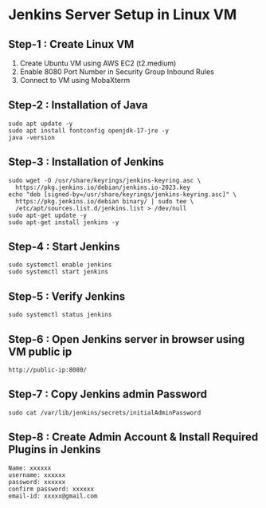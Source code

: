 # Jenkins Server Setup in Linux VM #

## Step-1 : Create Linux VM ##

1) Create Ubuntu VM using AWS EC2 (t2.medium)
2) Enable 8080 Port Number in Security Group Inbound Rules
3) Connect to VM using MobaXterm

## Step-2 : Installation of Java ##

```
sudo apt update -y
sudo apt install fontconfig openjdk-17-jre -y
java -version
```
## Step-3 : Installation of Jenkins ##
```
sudo wget -O /usr/share/keyrings/jenkins-keyring.asc \
  https://pkg.jenkins.io/debian/jenkins.io-2023.key
echo "deb [signed-by=/usr/share/keyrings/jenkins-keyring.asc]" \
  https://pkg.jenkins.io/debian binary/ | sudo tee \
  /etc/apt/sources.list.d/jenkins.list > /dev/null
sudo apt-get update -y
sudo apt-get install jenkins -y
```

## Step-4 : Start Jenkins ## 

```
sudo systemctl enable jenkins
sudo systemctl start jenkins
```

## Step-5 : Verify Jenkins ##

```
sudo systemctl status jenkins
```
## Step-6 : Open Jenkins server in browser using VM public ip ##

```
http://public-ip:8080/
```

## Step-7 : Copy Jenkins admin Password ##
```
sudo cat /var/lib/jenkins/secrets/initialAdminPassword
```
	   
## Step-8 : Create Admin Account & Install Required Plugins in Jenkins ##
```
Name: xxxxxx
username: xxxxxx
password: xxxxxx
confirm password: xxxxxx
email-id: xxxxx@gmail.com
```
